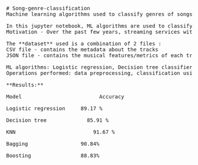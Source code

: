 <pre>
# Song-genre-classification
Machine learning algorithms used to classify genres of songs

In this jupyter notebook, ML algorithms are used to classify genres of songs based on some metrics about the song such as instrumentalness, danceability, acousticness, etc. The genres, i.e. classes considered here are hip-hop and rock. This can be further used to make recommendations based on genres.
Motivation - Over the past few years, streaming services with huge records have become the primary means through which most people listen to their favorite music. But at the same time, the  amount of music available can be a bit overwhelming for users, when trying to look for new music that suits their tastes. A classification of genres can make this task easier.

The **dataset** used is a combination of 2 files :
CSV file - contains the metadata about the tracks
JSON file - contains the musical features/metrics of each track (on a scale from -1 to 1)

ML algorithms: Logistic regression, Decision tree classifier, K nearest neighbors classifier
Operations performed: data preprocessing, classification using the above ML techniques, clustering, ensemble techniques(bagging and boosting)

**Results:**

Model			              Accuracy

Logistic regression	    89.17 % 

Decision tree 		      85.91 %

KNN			                91.67 %

Bagging                 90.84%

Boosting                88.83%

</pre>
